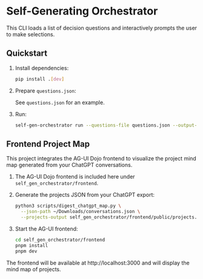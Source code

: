 # Self-Generating Orchestrator

This CLI loads a list of decision questions and interactively prompts the user to make selections.

## Quickstart

1. Install dependencies:

   ```bash
   pip install .[dev]
   ```

2. Prepare `questions.json`:

   See `questions.json` for an example.

3. Run:

   ```bash
   self-gen-orchestrator run --questions-file questions.json --output-file decisions.json
   ```

## Frontend Project Map

This project integrates the AG-UI Dojo frontend to visualize the project mind map generated from your ChatGPT conversations.

1. The AG-UI Dojo frontend is included here under `self_gen_orchestrator/frontend`.

2. Generate the projects JSON from your ChatGPT export:

   ```bash
   python3 scripts/digest_chatgpt_map.py \
     --json-path ~/Downloads/conversations.json \
     --projects-output self_gen_orchestrator/frontend/public/projects.json
   ```

3. Start the AG-UI frontend:

   ```bash
   cd self_gen_orchestrator/frontend
   pnpm install
   pnpm dev
   ```

The frontend will be available at http://localhost:3000 and will display the mind map of projects.